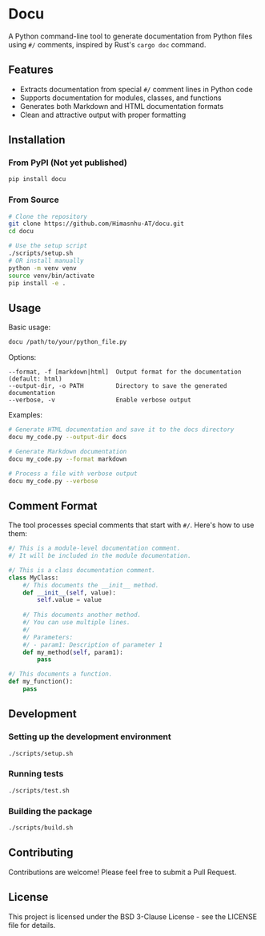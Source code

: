# Docu

A Python command-line tool to generate documentation from Python files using `#/` comments, inspired by Rust's `cargo doc` command.

## Features

- Extracts documentation from special `#/` comment lines in Python code
- Supports documentation for modules, classes, and functions
- Generates both Markdown and HTML documentation formats
- Clean and attractive output with proper formatting

## Installation

### From PyPI (Not yet published)

```bash
pip install docu
```

### From Source

```bash
# Clone the repository
git clone https://github.com/Himasnhu-AT/docu.git
cd docu

# Use the setup script
./scripts/setup.sh
# OR install manually
python -m venv venv
source venv/bin/activate
pip install -e .
```

## Usage

Basic usage:

```bash
docu /path/to/your/python_file.py
```

Options:

```
--format, -f [markdown|html]  Output format for the documentation (default: html)
--output-dir, -o PATH         Directory to save the generated documentation
--verbose, -v                 Enable verbose output
```

Examples:

```bash
# Generate HTML documentation and save it to the docs directory
docu my_code.py --output-dir docs

# Generate Markdown documentation
docu my_code.py --format markdown

# Process a file with verbose output
docu my_code.py --verbose
```

## Comment Format

The tool processes special comments that start with `#/`. Here's how to use them:

```python
#/ This is a module-level documentation comment.
#/ It will be included in the module documentation.

#/ This is a class documentation comment.
class MyClass:
    #/ This documents the __init__ method.
    def __init__(self, value):
        self.value = value
        
    #/ This documents another method.
    #/ You can use multiple lines.
    #/ 
    #/ Parameters:
    #/ - param1: Description of parameter 1
    def my_method(self, param1):
        pass

#/ This documents a function.
def my_function():
    pass
```

## Development

### Setting up the development environment

```bash
./scripts/setup.sh
```

### Running tests

```bash
./scripts/test.sh
```

### Building the package

```bash
./scripts/build.sh
```

## Contributing

Contributions are welcome! Please feel free to submit a Pull Request.

## License

This project is licensed under the BSD 3-Clause License - see the LICENSE file for details.